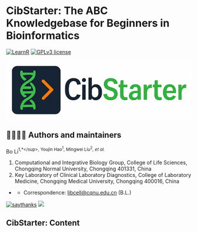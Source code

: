 # CibStarter: The ABC Knowledgebase for Beginners in Bioinformatics # 

[![LearnR](https://img.shields.io/badge/LearnR-black?style=for-the-badge&logo=icq&logolColor=42F425)](https://github.com/libcell/LearnR) 
[![GPLv3 license](https://img.shields.io/badge/License-GPLv3-red.svg)](http://perso.crans.org/besson/LICENSE.html)

<img src = "img/CibStarter.png" width = "600" align = "middle"> 

## 👩‍🏫👨‍🏫 Authors and maintainers 

Bo Li<sup>1,\*\</sup>, Youjin Hao<sup>1</sup>, Mingwei Liu<sup>2</sup>, *et al.*

1) Computational and Integrative Biology Group, College of Life Sciences, Chongqing Normal University, Chongqing 401331, China
2) Key Laboratory of Clinical Laboratory Diagnostics, College of Laboratory Medicine, Chongqing Medical University, Chongqing 400016, China

- *	Correspondence: libcell@cqnu.edu.cn (B.L.)

[![saythanks](https://img.shields.io/badge/say-thanks-ff69b4.svg)](https://libcell.github.io)
[![](https://img.shields.io/badge/follow%20me%20on-WeChat-green.svg)](https://libcell.github.io)

## **CibStarter**: Content 
